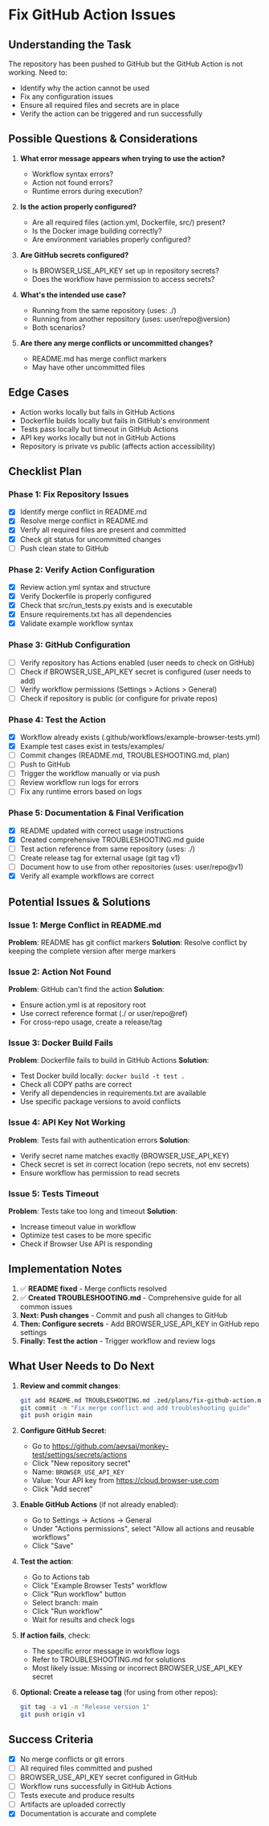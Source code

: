 # Fix GitHub Action Issues

## Understanding the Task

The repository has been pushed to GitHub but the GitHub Action is not working. Need to:
- Identify why the action cannot be used
- Fix any configuration issues
- Ensure all required files and secrets are in place
- Verify the action can be triggered and run successfully

## Possible Questions & Considerations

1. **What error message appears when trying to use the action?**
   - Workflow syntax errors?
   - Action not found errors?
   - Runtime errors during execution?

2. **Is the action properly configured?**
   - Are all required files (action.yml, Dockerfile, src/) present?
   - Is the Docker image building correctly?
   - Are environment variables properly configured?

3. **Are GitHub secrets configured?**
   - Is BROWSER_USE_API_KEY set up in repository secrets?
   - Does the workflow have permission to access secrets?

4. **What's the intended use case?**
   - Running from the same repository (uses: ./)
   - Running from another repository (uses: user/repo@version)
   - Both scenarios?

5. **Are there any merge conflicts or uncommitted changes?**
   - README.md has merge conflict markers
   - May have other uncommitted files

## Edge Cases

- Action works locally but fails in GitHub Actions
- Dockerfile builds locally but fails in GitHub's environment
- Tests pass locally but timeout in GitHub Actions
- API key works locally but not in GitHub Actions
- Repository is private vs public (affects action accessibility)

## Checklist Plan

### Phase 1: Fix Repository Issues
- [x] Identify merge conflict in README.md
- [x] Resolve merge conflict in README.md
- [x] Verify all required files are present and committed
- [x] Check git status for uncommitted changes
- [ ] Push clean state to GitHub

### Phase 2: Verify Action Configuration
- [x] Review action.yml syntax and structure
- [x] Verify Dockerfile is properly configured
- [x] Check that src/run_tests.py exists and is executable
- [x] Ensure requirements.txt has all dependencies
- [x] Validate example workflow syntax

### Phase 3: GitHub Configuration
- [ ] Verify repository has Actions enabled (user needs to check on GitHub)
- [ ] Check if BROWSER_USE_API_KEY secret is configured (user needs to add)
- [ ] Verify workflow permissions (Settings > Actions > General)
- [ ] Check if repository is public (or configure for private repos)

### Phase 4: Test the Action
- [x] Workflow already exists (.github/workflows/example-browser-tests.yml)
- [x] Example test cases exist in tests/examples/
- [ ] Commit changes (README.md, TROUBLESHOOTING.md, plan)
- [ ] Push to GitHub
- [ ] Trigger the workflow manually or via push
- [ ] Review workflow run logs for errors
- [ ] Fix any runtime errors based on logs

### Phase 5: Documentation & Final Verification
- [x] README updated with correct usage instructions
- [x] Created comprehensive TROUBLESHOOTING.md guide
- [ ] Test action reference from same repository (uses: ./)
- [ ] Create release tag for external usage (git tag v1)
- [ ] Document how to use from other repositories (uses: user/repo@v1)
- [x] Verify all example workflows are correct

## Potential Issues & Solutions

### Issue 1: Merge Conflict in README.md
**Problem**: README has git conflict markers
**Solution**: Resolve conflict by keeping the complete version after merge markers

### Issue 2: Action Not Found
**Problem**: GitHub can't find the action
**Solution**: 
- Ensure action.yml is at repository root
- Use correct reference format (./  or user/repo@ref)
- For cross-repo usage, create a release/tag

### Issue 3: Docker Build Fails
**Problem**: Dockerfile fails to build in GitHub Actions
**Solution**:
- Test Docker build locally: `docker build -t test .`
- Check all COPY paths are correct
- Verify all dependencies in requirements.txt are available
- Use specific package versions to avoid conflicts

### Issue 4: API Key Not Working
**Problem**: Tests fail with authentication errors
**Solution**:
- Verify secret name matches exactly (BROWSER_USE_API_KEY)
- Check secret is set in correct location (repo secrets, not env secrets)
- Ensure workflow has permission to read secrets

### Issue 5: Tests Timeout
**Problem**: Tests take too long and timeout
**Solution**:
- Increase timeout value in workflow
- Optimize test cases to be more specific
- Check if Browser Use API is responding

## Implementation Notes

1. ✅ **README fixed** - Merge conflicts resolved
2. ✅ **Created TROUBLESHOOTING.md** - Comprehensive guide for all common issues
3. **Next: Push changes** - Commit and push all changes to GitHub
4. **Then: Configure secrets** - Add BROWSER_USE_API_KEY in GitHub repo settings
5. **Finally: Test the action** - Trigger workflow and review logs

## What User Needs to Do Next

1. **Review and commit changes**:
   ```bash
   git add README.md TROUBLESHOOTING.md .zed/plans/fix-github-action.md
   git commit -m "Fix merge conflict and add troubleshooting guide"
   git push origin main
   ```

2. **Configure GitHub Secret**:
   - Go to https://github.com/aevsai/monkey-test/settings/secrets/actions
   - Click "New repository secret"
   - Name: `BROWSER_USE_API_KEY`
   - Value: Your API key from https://cloud.browser-use.com
   - Click "Add secret"

3. **Enable GitHub Actions** (if not already enabled):
   - Go to Settings → Actions → General
   - Under "Actions permissions", select "Allow all actions and reusable workflows"
   - Click "Save"

4. **Test the action**:
   - Go to Actions tab
   - Click "Example Browser Tests" workflow
   - Click "Run workflow" button
   - Select branch: main
   - Click "Run workflow"
   - Wait for results and check logs

5. **If action fails**, check:
   - The specific error message in workflow logs
   - Refer to TROUBLESHOOTING.md for solutions
   - Most likely issue: Missing or incorrect BROWSER_USE_API_KEY secret

6. **Optional: Create a release tag** (for using from other repos):
   ```bash
   git tag -a v1 -m "Release version 1"
   git push origin v1
   ```

## Success Criteria

- [x] No merge conflicts or git errors
- [ ] All required files committed and pushed
- [ ] BROWSER_USE_API_KEY secret configured in GitHub
- [ ] Workflow runs successfully in GitHub Actions
- [ ] Tests execute and produce results
- [ ] Artifacts are uploaded correctly
- [x] Documentation is accurate and complete